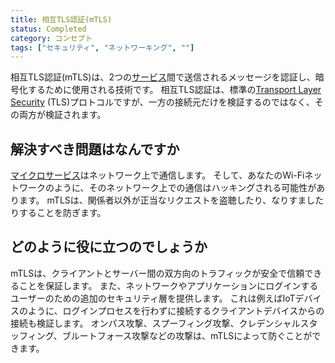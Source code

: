```yaml
---
title: 相互TLS認証(mTLS)
status: Completed
category: コンセプト
tags: ["セキュリティ", "ネットワーキング", ""]
---
```


相互TLS認証(mTLS)は、2つの[サービス](/ja/service/)間で送信されるメッセージを認証し、暗号化するために使用される技術です。
相互TLS認証は、標準の[Transport Layer Security](/ja/transport-layer-security/) (TLS)プロトコルですが、一方の接続元だけを検証するのではなく、その両方が検証されます。

## 解決すべき問題はなんですか

[マイクロサービス](/ja/microservices-architecture/)はネットワーク上で通信します。
そして、あなたのWi-Fiネットワークのように、そのネットワーク上での通信はハッキングされる可能性があります。
mTLSは、関係者以外が正当なリクエストを盗聴したり、なりすましたりすることを防ぎます。

## どのように役に立つのでしょうか

mTLSは、クライアントとサーバー間の双方向のトラフィックが安全で信頼できることを保証します。
また、ネットワークやアプリケーションにログインするユーザーのための追加のセキュリティ層を提供します。
これは例えばIoTデバイスのように、ログインプロセスを行わずに接続するクライアントデバイスからの接続も検証します。
オンパス攻撃、スプーフィング攻撃、クレデンシャルスタッフィング、ブルートフォース攻撃などの攻撃は、mTLSによって防ぐことができます。
